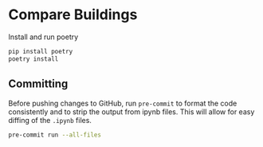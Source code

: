 # Compare Buildings

Install and run poetry

```bash
pip install poetry
poetry install
```

## Committing

Before pushing changes to GitHub, run `pre-commit` to format the code consistently and to strip the output from ipynb files. This will allow for easy diffing of the `.ipynb` files.

```bash
pre-commit run --all-files
```
